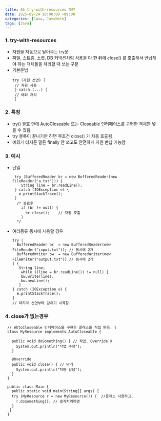 ```yaml
---
title: 06 try-with-resources 패턴
date: 2025-09-24 10:00:00 +09:00
categories: [Java, JavaNote]
tags: [Java]
---
```


### 1. try-with-resources
 - 자원을 자동으로 닫아주는 try문
 - 파일, 스트림, 소켓, DB 커넥션처럼 사용을 다 한 뒤에 close() 를 호출해서 반납해야 하는 객체들을 처리할 때 쓰는 구문 
 - 기본문법
   ```
   try (자원 선언) {
    // 자원 사용
    } catch (...) {
    // 예외 처리
    }
   ```

### 2. 특징
 - try() 괄호 안에 AutoCloseable 또는 Closeable 인터페이스를 구현한 객체만 넣을 수 있음
 - try 블록이 끝나기만 하면 무조건 close() 가 자동 호출됨
 - 예외가 터지든 말든 finally 안 쓰고도 안전하게 자원 반납 가능함

### 3. 예시
- 단일
  ```
   try (BufferedReader br = new BufferedReader(new FileReader("a.txt"))) {
      String line = br.readLine();
   } catch (IOException e) {
     e.printStackTrace();
   }
    /* 종료후
      if (br != null) {
        br.close();    // 자동 호출
      }
    */
   ```
- 여러종류 동시에 사용할 경우
   ```
   try (
     BufferedReader br  = new BufferedReader(new FileReader("input.txt")); // 동시에 2개
     BufferedWriter bw  = new BufferedWriter(new FileWriter("output.txt")) // 동시에 2개
   ) {
      String line;
       while ((line = br.readLine()) != null) {
       bw.write(line);
       bw.newLine();
      }
   } catch (IOException e) {
     e.printStackTrace();
   }
   // 마지막 선언부터 닫히기 시작함.
   ```

### 4. close가 없는경우
```
 // AUtoCloseable 인터페이스를 구현한 클래스를 직접 만듬. (
 class MyResource implements AutoCloseable {

   public void doSomething() { // 작업, Override X
     System.out.println("작업 수행"); 
   }

   @Override
   public void close() { // 닫기
     System.out.println("자원 닫음");
   }
 }

 public class Main {
   public static void main(String[] args) {
   try (MyResource r = new MyResource()) {  //클래스 사용하고,
     r.doSomething(); // 로직처리하면
   } 
  }
 }
```
